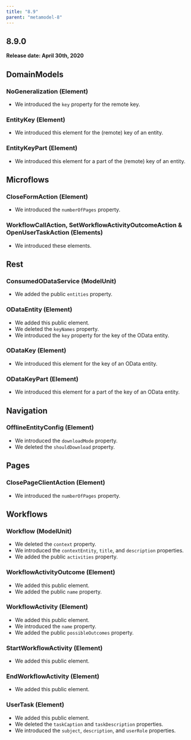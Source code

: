 ```yaml
---
title: "8.9"
parent: "metamodel-8"
---
```


## 8.9.0

**Release date: April 30th, 2020**

## DomainModels

### NoGeneralization (Element)

* We introduced the `key` property for the remote key.

### EntityKey (Element)

* We introduced this element for the (remote) key of an entity.

### EntityKeyPart (Element)

* We introduced this element for a part of the (remote) key of an entity.

## Microflows

### CloseFormAction (Element)

* We introduced the `numberOfPages` property.

### WorkflowCallAction, SetWorkflowActivityOutcomeAction & OpenUserTaskAction (Elements)

* We introduced these elements.

## Rest

### ConsumedODataService (ModelUnit)

* We added the public `entities` property.

### ODataEntity (Element)

* We added this public element.
* We deleted the `keyNames` property.
* We introduced the `key` property for the key of the OData entity.

### ODataKey (Element)

* We introduced this element for the key of an OData entity.

### ODataKeyPart (Element)

* We introduced this element for a part of the key of an OData entity.

## Navigation

### OfflineEntityConfig (Element)

* We introduced the `downloadMode` property.
* We deleted the `shouldDownload` property.

## Pages

### ClosePageClientAction (Element)

* We introduced the `numberOfPages` property.

## Workflows

### Workflow (ModelUnit)

* We deleted the `context` property.
* We introduced the `contextEntity`, `title`, and `description` properties.
* We added the public `activities` property.

### WorkflowActivityOutcome (Element)

* We added this public element.
* We added the public `name` property.

### WorkflowActivity (Element)

* We added this public element.
* We introduced the `name` property.
* We added the public `possibleOutcomes` property.

### StartWorkflowActivity (Element)

* We added this public element.

### EndWorkflowActivity (Element)

* We added this public element.

### UserTask (Element)

* We added this public element.
* We deleted the `taskCaption` and `taskDescription` properties.
* We introduced the `subject`, `description`, and `userRole` properties.
